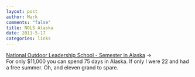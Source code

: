 ```yaml
--- 
layout: post
author: Mark
comments: "false"
title: NOLS Alaska
date: 2011-5-17
categories: links
---
```

<a title="NOLS Semester in Alaska" href="http://www.nols.edu/courses/locations/alaska/aksemester.shtml">National Outdoor Leadership School - Semester in Alaska</a> →<br />For only $11,000 you can spend 75 days in Alaska. If only I were 22 and had a free summer. Oh, and eleven grand to spare.
